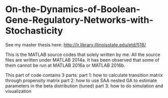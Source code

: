 # On-the-Dynamics-of-Boolean-Gene-Regulatory-Networks-with-Stochasticity
See my master thesis here: 
http://ir.library.illinoisstate.edu/etd/518/

This is the MATLAB source codes that solely written by me.
All the source files are written under MATLAB 2014a. 
It has been observed that some of them cannot be run at MATLAB 2016a or MATLAB 2016b. 
 
This part of code contains 3 parts: 
part 1: how to calculate transition matrix through propensity matrix
part 2: how to use SAA nested GA to estimate parameters in the beta distribution (tuned)
part 3: how to do simulation and visualization
